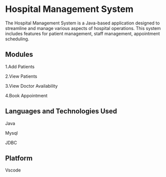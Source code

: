 # Hospital Management System
The Hospital Management System is a Java-based application designed to streamline and manage various aspects of hospital operations. This system includes features for patient management, staff management, appointment scheduling.
## Modules
 1.Add Patients
 
 2.View Patients
 
 3.View Doctor Availability
 
 4.Book Appointment
 
## Languages and Technologies Used
 Java
 
 Mysql
 
 JDBC
## Platform
 Vscode
 
 

 
